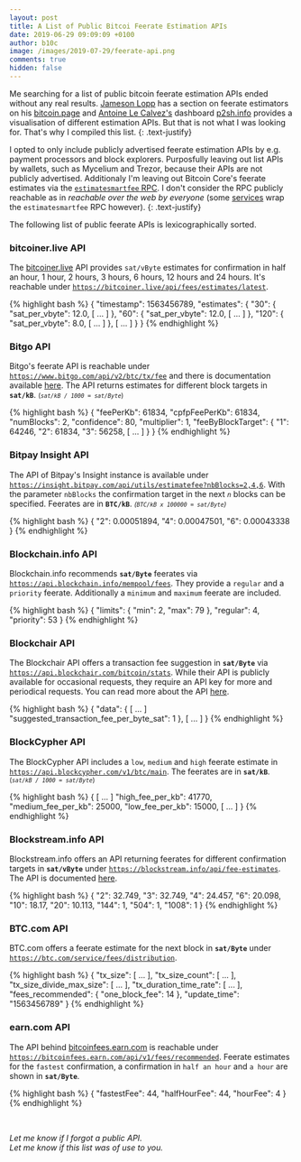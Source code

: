 ```yaml
---
layout: post
title: A List of Public Bitcoi Feerate Estimation APIs
date: 2019-06-29 09:09:09 +0100
author: b10c
image: /images/2019-07-29/feerate-api.png
comments: true
hidden: false
---
```


Me searching for a list of public bitcoin feerate estimation APIs ended without any real results.
[Jameson Lopp](https://twitter.com/lopp) has a section on feerate estimators on his [bitcoin.page](https://www.lopp.net/bitcoin-information/fee-estimates.html) and [Antoine Le Calvez's](https://twitter.com/khannib) dashboard [p2sh.info](https://p2sh.info/dashboard/db/fee-estimation) provides a visualisation of different estimation APIs.
But that is not what I was looking for.
That's why I compiled this list. 
{: .text-justify}

I opted to only include publicly advertised feerate estimation APIs by e.g. payment processors and block explorers.
Purposfully leaving out list APIs by wallets, such as Mycelium and Trezor, because their APIs are not publicly advertised.
Additionaly I'm leaving out Bitcoin Core's feerate estimates via the [`estimatesmartfee` RPC](https://bitcoincore.org/en/doc/0.18.0/rpc/util/estimatesmartfee/).
I don't consider the RPC publicly reachable as in *reachable over the web by everyone* (some [services](https://wasabiwallet.io/swagger/index.html) wrap the `estimatesmartfee` RPC however).
{: .text-justify}

The following list of public feerate APIs is lexicographically sorted.


### bitcoiner.live API

The [bitcoiner.live](https://bitcoiner.live/) API provides `sat/vByte` estimates for confirmation in half an hour, 1 hour, 2 hours, 3 hours, 6 hours, 12 hours and 24 hours. 
It's reachable under [`https://bitcoiner.live/api/fees/estimates/latest`](https://bitcoiner.live/api/fees/estimates/latest).


{% highlight bash %}
{
  "timestamp": 1563456789,
  "estimates": {
    "30": {
      "sat_per_vbyte": 12.0,
      [ ... ]
    },
    "60": {
      "sat_per_vbyte": 12.0,
      [ ... ]
    },
    "120": {
      "sat_per_vbyte": 8.0,
      [ ... ]
    },
    [ ... ]
  }
}
{% endhighlight %}



### Bitgo API


Bitgo's feerate API is reachable under [`https://www.bitgo.com/api/v2/btc/tx/fee`](https://www.bitgo.com/api/v2/btc/tx/fee) and there is documentation available [here](https://bitgo.com/api/v2/#operation/v2.tx.getfeeestimate).
The API returns estimates for different block targets in **`sat/kB`**.  <small> (*`sat/kB / 1000 = sat/Byte`*) </small>


{% highlight bash %}
{
  "feePerKb": 61834,
  "cpfpFeePerKb": 61834,
  "numBlocks": 2,
  "confidence": 80,
  "multiplier": 1,
  "feeByBlockTarget": {
    "1": 64246,
    "2": 61834,
    "3": 56258,
    [ ... ]
  }
}
{% endhighlight %}



### Bitpay Insight API

The API of Bitpay's Insight instance is available under [`https://insight.bitpay.com/api/utils/estimatefee?nbBlocks=2,4,6`](https://insight.bitpay.com/api/utils/estimatefee?nbBlocks=2,4,6).
With the parameter `nbBlocks` the confirmation target in the next *`n`* blocks can be specified.
Feerates are in **`BTC/kB`**. <small>  *(`BTC/kB x 100000 = sat/Byte`)* </small> 

{% highlight bash %}
{
  "2": 0.00051894,
  "4": 0.00047501,
  "6": 0.00043338
}
{% endhighlight %}



### Blockchain.info API

Blockchain.info recommends **`sat/Byte`** feerates via [`https://api.blockchain.info/mempool/fees`](https://api.blockchain.info/mempool/fees).
They provide a `regular` and a `priority` feerate.
Additionally a `minimum` and `maximum` feerate are included.

{% highlight bash %}
{
  "limits": {
    "min": 2,
    "max": 79
  },
  "regular": 4,
  "priority": 53
}
{% endhighlight %}



### Blockchair API

The Blockchair API offers a transaction fee suggestion in **`sat/Byte`** via [`https://api.blockchair.com/bitcoin/stats`](https://api.blockchair.com/bitcoin/stats).
While their API is publicly available for occasional requests, they require an API key for more and periodical requests.
You can read more about the API [here](https://github.com/Blockchair/Blockchair.Support/blob/master/API.md).


{% highlight bash %}
{
  "data": {
    [ ... ]
    "suggested_transaction_fee_per_byte_sat": 1
  },
  [ ... ]
}
{% endhighlight %}



### BlockCypher API

The BlockCypher API includes a `low`, `medium` and `high` feerate estimate in [`https://api.blockcypher.com/v1/btc/main`](https://api.blockcypher.com/v1/btc/main).
The feerates are in **`sat/kB`**. <small> (*`sat/kB / 1000 = sat/Byte`*) </small>


{% highlight bash %}
{
  [ ... ]
  "high_fee_per_kb": 41770,
  "medium_fee_per_kb": 25000,
  "low_fee_per_kb": 15000,
  [ ... ]
}
{% endhighlight %}



### Blockstream.info API

Blockstream.info offers an API returning feerates for different confirmation targets in **`sat/vByte`** under [`https://blockstream.info/api/fee-estimates`](https://blockstream.info/api/fee-estimates).
The API is documented [here](https://github.com/Blockstream/esplora/blob/master/API.md#fee-estimates). 

{% highlight bash %}
{
  "2": 32.749,
  "3": 32.749,
  "4": 24.457,
  "6": 20.098,
  "10": 18.17,
  "20": 10.113,
  "144": 1,
  "504": 1,
  "1008": 1
}
{% endhighlight %}



### BTC.com API

BTC.com offers a feerate estimate for the next block in **`sat/Byte`** under [`https://btc.com/service/fees/distribution`](https://btc.com/service/fees/distribution).


{% highlight bash %}
{
  "tx_size": [ ... ],
  "tx_size_count": [ ... ],
  "tx_size_divide_max_size": [ ... ],
  "tx_duration_time_rate": [ ... ],
  "fees_recommended": {
    "one_block_fee": 14
  },
  "update_time": "1563456789"
}
{% endhighlight %}



### earn.com API

The API behind [bitcoinfees.earn.com](https://bitcoinfees.earn.com) is reachable under [`https://bitcoinfees.earn.com/api/v1/fees/recommended`](https://bitcoinfees.earn.com/api/v1/fees/recommended).
Feerate estimates for the `fastest` confirmation, a confirmation in `half an hour` and `a hour` are shown in **`sat/Byte`**.

{% highlight bash %}
{
  "fastestFee": 44,
  "halfHourFee": 44,
  "hourFee": 4
}
{% endhighlight %}

<br>

*Let me know if I forgot a public API.*  
*Let me know if this list was of use to you.*

<br>

